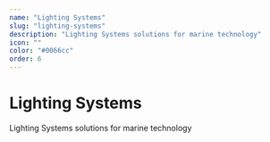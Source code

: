 ```yaml
---
name: "Lighting Systems"
slug: "lighting-systems"
description: "Lighting Systems solutions for marine technology"
icon: ""
color: "#0066cc"
order: 6
---
```


# Lighting Systems

Lighting Systems solutions for marine technology
